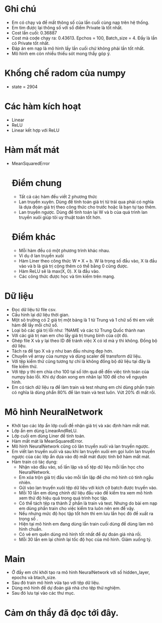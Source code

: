 # Ghi chú
- Em có chạy và để mất thông số của lần cuối cùng nạp trên hệ thống.
- Em tìm được lại thông số với số điểm Private là tốt nhất.
- Cost lần cuối: 0.36887
- Cost mà code chạy ra: 0.43613. Epchos = 100, Batch_size = 4. Đầy là lần có Private tốt nhất.
- Đáp án em nạp là mô hình lấy lần cuối chứ không phải lần tốt nhất.
- Mô hình em còn nhiều thiếu sót mong thầy góp ý.
# Khống chế radom của numpy
- state = 2904
# Các hàm kích hoạt
- Linear 
- ReLU
- Linear kết hợp với ReLU
# Hàm mất mát
- MeanSquaredError
    # Điểm chung
    - Tất cả các hàm đều viết 2 phương thức
    - Lan truyền xuyên. Dùng để tính toán giá trị từ trái qua phải có nghĩa là dựa đoán giá trị theo công thức cho trước hoặc là bạn tự tạo thêm.
    - Lan truyền ngược. Dùng để tính toán lại W và b của quá trình lan truyền xuôi giúp tôi uy thuật toán tốt hơn.
    # Điểm khác
    - Mỗi hàm đều có một phương trình khác nhau.
    - Ví dụ ở lan truyền xuôi
    - Hàm Liner theo công thức W * X + b. W là trọng số đầu vào, X là đầu vào và b là giá trị cộng thêm có thể bằng 0 cũng được.
    - Hàm ReLU sẽ là max(X, 0). X là đầu vào.
    - Các công thức được học và tìm kiếm trên mạng.
# Dữ liệu
- Đọc dữ liệu từ file csv.
- Cấu hình lại dữ liệu thời gian.
- Một sô trường có 2 giá trị một bảng là 1 từ Trung và 1 chữ số thì em viết hàm để lấy mỗi chữ số.
- Loại bỏ các giá trị lỗi như: ?NAME và các từ Trung Quốc thành nan
- Với các giá trị nan em cho lấy giá trị trung bình của cột đó.
- Ghép file X và y lại theo ID để tránh việc X có id mà y thì không. Đồng bộ dữ liệu.
- Tách ra để tạo X và y như ban đầu nhưng đẹp hơn.
- Chuyển về array của numpy và dùng scaler để transform dữ liệu.
- Với tệp kiểm thử cũng tương tự chỉ là không đồng bộ dữ liệu tại đây là file kiểm thử.
- Với tệp y thì em chia cho 100 tại số lớn quá dễ đến việc tính toán của numpy báo lỗi. Khi dự đoán xong em nhân lại 100 để cho về nguyên hình.
- Em có tách dữ liệu ra để làm train và test nhưng em chỉ dùng phần train có nghĩa là dùng phẩn 80% để làn train và test luôn. Vứt 20% đi mất rồi.
# Mô hình NeuralNetwork
- Khởi tạo các lớp ẩn lớp cuối đề nhận giá trị và xác định hàm mất mát.
- Lớp ẩn em dùng LinearAndReLU.
- Lớp cuối em dùng Liner để tính toán.
- Hàm mất mát là MeanSquaredError.
- Mô hình NeuralNetwork cũng có lân truyền xuôi và lan truyền ngược.
- Em viết lan truyền xuôi và sau khi lan truyền xuôi em gọi luôn lan truyền ngược của các lớp ẩn dựa vào độ mất mát được tính bở hàm mất mát.
- Hàm train có tác dụng:
  - Nhận vào đầu vào, số lần lặp và số tệp dữ liệu mỗi lần học cho NeuralNetwork.
  - Em xóa trộn giá trị đầu vào mỗi lần lặp để cho mô hình có tính ngẫu nhiên.
  - Gửi vào lan truyền xuôi tệp dữ liệu với kích cỡ batch được truyền vào.
  - Mỗi 10 lần em dùng chính dữ liệu đầu vào để kiểm tra xem mô hình xem thử độ hiệu quả trong quá trình học tập.
  - Có thể tách tệp ra thành 2 phần là train và test. Nhưng do bài em nạp em dùng phần train cho việc kiểm tra luôn nên em để vậy.
  - Nếu nhưng mức độ học tập tốt hơn thì em lưu lần học đó để xuất ra trọng số . 
  - Hiện tại mô hình em đang dùng lần train cuối dùng để dùng làm mô hình chuẩn.
  - Có vẻ em quên dùng mô hình tốt nhất để dự đoán giá nhà rồi.
  - Mỗi 30 lần em lại chỉnh lại tốc độ học của mô hình. Giảm xuống tý.
# Main
- Ở đầy em chỉ khởi tạo ra mô hình NeuralNetwork với số hidden_layer, epochs và btach_size.
- Sau đó train mô hình vừa tạo với tệp dữ liệu.
- Dùng mô hình để dự đoán giá nhà cho tệp thử nghiệm.
- Sau đó lưu tại vào các thư mục.
# Cảm ơn thầy đã đọc tới đây.
